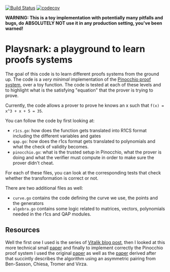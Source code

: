 [![Build Status](https://travis-ci.com/nikkolasg/playsnark.svg?branch=master)](https://travis-ci.com/nikkolasg/playsnark)
[![codecov](https://codecov.io/gh/nikkolasg/playsnark/branch/master/graph/badge.svg?token=F29VQZ22KO)](undefined)

**WARNING: This is a toy implementation with potentially many pitfalls and bugs, do ABSOLUTELY NOT use it in any production setting, you've been warned!**

# Playsnark: a playground to learn proofs systems

The goal of this code is to learn different proofs systems from the
ground up. The code is a _very minimal_ implementation of the [Pinocchio proof
system](https://eprint.iacr.org/2013/879.pdf), over a toy function. 
The code is tested at each of these levels and to highlight what is the
satisfying "equation" that the prover is trying to prove.

Currently, the code allows a prover to prove he knows an x such that `f(x) = x^3 + x + 5 = 35`.

You can follow the code by first looking at:
* `r1cs.go`: how does the function gets translated into R1CS format including the
  different variables and gates
* `qap.go`: how does the r1cs format gets translated to polynomials and what the
  check of validity becomes.
* `pinocchio.go`: what is the trusted setup in Pinocchio, what the prover is
  doing and what the verifier must compute in order to make sure the prover
  didn't cheat.

For each of these files, you can look at the corresponding tests that check whether the transformation is correct or not.

There are two additional files as well:
* `curve.go` contains the code defining the curve we use, the points and the generators
* `algebra.go` contains some logic related to matrices, vectors, polynomials needed in the r1cs and QAP modules.

## Resources

Well the first one I used is the series of [Vitalik blog post](https://medium.com/@VitalikButerin/quadratic-arithmetic-programs-from-zero-to-hero-f6d558cea649), then I looked at this more technical small [paper](https://chriseth.github.io/notes/articles/zksnarks/zksnarks.pdf) and finally to implement correctly the Pinocchio proof system I used the original [paper](https://eprint.iacr.org/2013/879.pdf) as well as the [paper](https://eprint.iacr.org/2013/879.pdf) derived after that succintly describes the algorithm using an asymmetric pairing from Ben-Sasson, Chiesa, Tromer and Virza.
